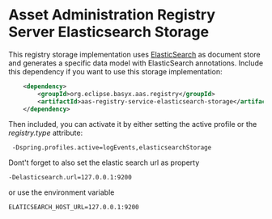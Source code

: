 # Asset Administration Registry Server Elasticsearch Storage

This registry storage implementation uses [ElasticSearch](https://www.elastic.co/de/elastic-stack/) as document store and generates a specific data model with ElasticSearch annotations. Include this dependency if you want to use this storage implementation:

```xml
	<dependency>
		<groupId>org.eclipse.basyx.aas.registry</groupId>
		<artifactId>aas-registry-service-elasticsearch-storage</artifactId>
	</dependency>
```

Then included, you can activate it by either setting the active profile or the *registry.type* attribute:

```
 -Dspring.profiles.active=logEvents,elasticsearchStorage
```

Dont't forget to also set the elastic search url as property

```
-Delasticsearch.url=127.0.0.1:9200 
```

or use the environment variable

```
ELATICSEARCH_HOST_URL=127.0.0.1:9200
```

